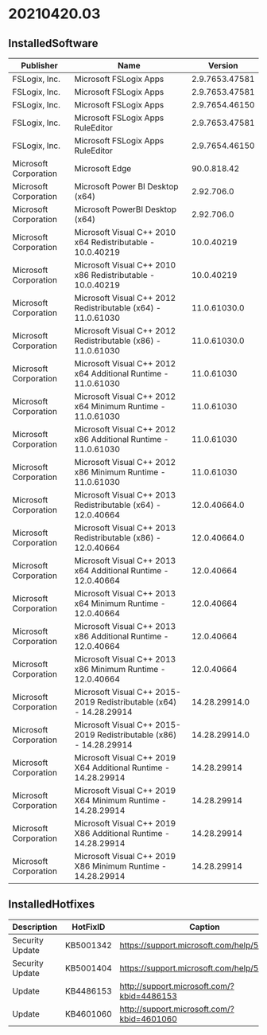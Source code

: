 ﻿# 20210420.03

## InstalledSoftware

| Publisher             | Name                                                               | Version        |
| --------------------- | ------------------------------------------------------------------ | -------------- |
| FSLogix, Inc.         | Microsoft FSLogix Apps                                             | 2.9.7653.47581 |
| FSLogix, Inc.         | Microsoft FSLogix Apps                                             | 2.9.7653.47581 |
| FSLogix, Inc.         | Microsoft FSLogix Apps                                             | 2.9.7654.46150 |
| FSLogix, Inc.         | Microsoft FSLogix Apps RuleEditor                                  | 2.9.7653.47581 |
| FSLogix, Inc.         | Microsoft FSLogix Apps RuleEditor                                  | 2.9.7654.46150 |
| Microsoft Corporation | Microsoft Edge                                                     | 90.0.818.42    |
| Microsoft Corporation | Microsoft Power BI Desktop (x64)                                   | 2.92.706.0     |
| Microsoft Corporation | Microsoft PowerBI Desktop (x64)                                    | 2.92.706.0     |
| Microsoft Corporation | Microsoft Visual C++ 2010  x64 Redistributable - 10.0.40219        | 10.0.40219     |
| Microsoft Corporation | Microsoft Visual C++ 2010  x86 Redistributable - 10.0.40219        | 10.0.40219     |
| Microsoft Corporation | Microsoft Visual C++ 2012 Redistributable (x64) - 11.0.61030       | 11.0.61030.0   |
| Microsoft Corporation | Microsoft Visual C++ 2012 Redistributable (x86) - 11.0.61030       | 11.0.61030.0   |
| Microsoft Corporation | Microsoft Visual C++ 2012 x64 Additional Runtime - 11.0.61030      | 11.0.61030     |
| Microsoft Corporation | Microsoft Visual C++ 2012 x64 Minimum Runtime - 11.0.61030         | 11.0.61030     |
| Microsoft Corporation | Microsoft Visual C++ 2012 x86 Additional Runtime - 11.0.61030      | 11.0.61030     |
| Microsoft Corporation | Microsoft Visual C++ 2012 x86 Minimum Runtime - 11.0.61030         | 11.0.61030     |
| Microsoft Corporation | Microsoft Visual C++ 2013 Redistributable (x64) - 12.0.40664       | 12.0.40664.0   |
| Microsoft Corporation | Microsoft Visual C++ 2013 Redistributable (x86) - 12.0.40664       | 12.0.40664.0   |
| Microsoft Corporation | Microsoft Visual C++ 2013 x64 Additional Runtime - 12.0.40664      | 12.0.40664     |
| Microsoft Corporation | Microsoft Visual C++ 2013 x64 Minimum Runtime - 12.0.40664         | 12.0.40664     |
| Microsoft Corporation | Microsoft Visual C++ 2013 x86 Additional Runtime - 12.0.40664      | 12.0.40664     |
| Microsoft Corporation | Microsoft Visual C++ 2013 x86 Minimum Runtime - 12.0.40664         | 12.0.40664     |
| Microsoft Corporation | Microsoft Visual C++ 2015-2019 Redistributable (x64) - 14.28.29914 | 14.28.29914.0  |
| Microsoft Corporation | Microsoft Visual C++ 2015-2019 Redistributable (x86) - 14.28.29914 | 14.28.29914.0  |
| Microsoft Corporation | Microsoft Visual C++ 2019 X64 Additional Runtime - 14.28.29914     | 14.28.29914    |
| Microsoft Corporation | Microsoft Visual C++ 2019 X64 Minimum Runtime - 14.28.29914        | 14.28.29914    |
| Microsoft Corporation | Microsoft Visual C++ 2019 X86 Additional Runtime - 14.28.29914     | 14.28.29914    |
| Microsoft Corporation | Microsoft Visual C++ 2019 X86 Minimum Runtime - 14.28.29914        | 14.28.29914    |

## InstalledHotfixes

| Description     | HotFixID  | Caption                                    |
| --------------- | --------- | ------------------------------------------ |
| Security Update | KB5001342 | https://support.microsoft.com/help/5001342 |
| Security Update | KB5001404 | https://support.microsoft.com/help/5001404 |
| Update          | KB4486153 | http://support.microsoft.com/?kbid=4486153 |
| Update          | KB4601060 | http://support.microsoft.com/?kbid=4601060 |